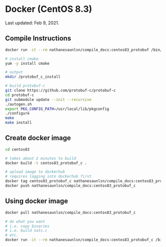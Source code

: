 # Docker (CentOS 8.3)

Last updated: Feb 9, 2021.

## Compile Instructions

```bash
docker run -it --rm nathanesaunlsn/compile_docs:centos83_protobuf /bin/bash

# install cmake
yum -y install cmake

# output
mkdir /protobuf_c_install

# build protobuf-c
git clone https://github.com/protobuf-c/protobuf-c
cd protobuf-c
git submodule update --init --recursive
./autogen.sh
export PKG_CONFIG_PATH=/usr/local/lib/pkgconfig
./configure
make
make install
```

## Create docker image

```bash
cd centos83

# takes about 2 minutes to build
docker build -t centos83_protobuf_c .

# upload image to dockerhub
# requires logging into dockerhub first
docker tag centos83_protobuf_c nathanesaunlsn/compile_docs:centos83_protobuf_c
docker push nathanesaunlsn/compile_docs:centos83_protobuf_c
```

## Using docker image

```bash
docker pull nathanesaunlsn/compile_docs:centos83_protobuf_c

# do what you want
# i.e. copy binaries
# i.e. build nats.c
# etc.
docker run -it --rm nathanesaunlsn/compile_docs:centos83_protobuf_c /bin/bash
```